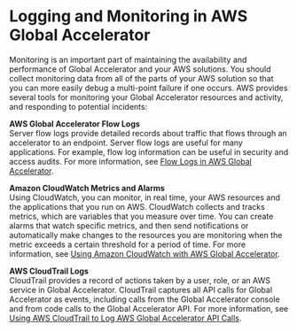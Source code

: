 # Logging and Monitoring in AWS Global Accelerator<a name="logging-and-monitoring"></a>

Monitoring is an important part of maintaining the availability and performance of Global Accelerator and your AWS solutions\. You should collect monitoring data from all of the parts of your AWS solution so that you can more easily debug a multi\-point failure if one occurs\. AWS provides several tools for monitoring your Global Accelerator resources and activity, and responding to potential incidents:

**AWS Global Accelerator Flow Logs**  
Server flow logs provide detailed records about traffic that flows through an accelerator to an endpoint\. Server flow logs are useful for many applications\. For example, flow log information can be useful in security and access audits\. For more information, see [Flow Logs in AWS Global Accelerator](monitoring-global-accelerator.flow-logs.md)\.

**Amazon CloudWatch Metrics and Alarms**  
Using CloudWatch, you can monitor, in real time, your AWS resources and the applications that you run on AWS\. CloudWatch collects and tracks metrics, which are variables that you measure over time\. You can create alarms that watch specific metrics, and then send notifications or automatically make changes to the resources you are monitoring when the metric exceeds a certain threshold for a period of time\. For more information, see [Using Amazon CloudWatch with AWS Global Accelerator](cloudwatch-monitoring.md)\. 

**AWS CloudTrail Logs**  
CloudTrail provides a record of actions taken by a user, role, or an AWS service in Global Accelerator\. CloudTrail captures all API calls for Global Accelerator as events, including calls from the Global Accelerator console and from code calls to the Global Accelerator API\. For more information, see [Using AWS CloudTrail to Log AWS Global Accelerator API Calls](logging-using-cloudtrail.md)\.